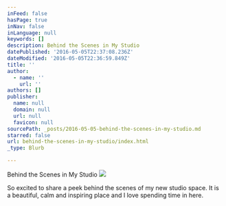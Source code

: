 ```yaml
---
inFeed: false
hasPage: true
inNav: false
inLanguage: null
keywords: []
description: Behind the Scenes in My Studio
datePublished: '2016-05-05T22:37:08.236Z'
dateModified: '2016-05-05T22:36:59.849Z'
title: ''
author:
  - name: ''
    url: ''
authors: []
publisher:
  name: null
  domain: null
  url: null
  favicon: null
sourcePath: _posts/2016-05-05-behind-the-scenes-in-my-studio.md
starred: false
url: behind-the-scenes-in-my-studio/index.html
_type: Blurb

---
```

Behind the Scenes in My Studio
![](https://the-grid-user-content.s3-us-west-2.amazonaws.com/a7c483ad-703a-41d3-a2b7-f12a78db41eb.jpg)

So excited to share a peek behind the scenes of my new studio space. It is a beautiful, calm and inspiring place and I love spending time in here.